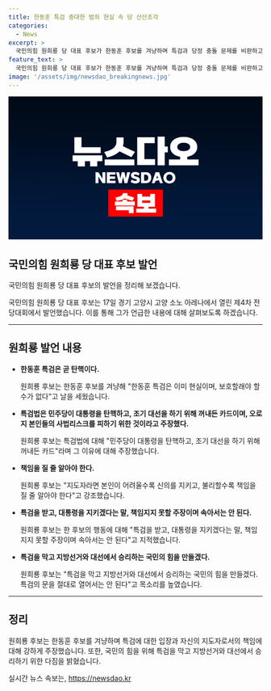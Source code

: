 ```yaml
---
title: 한동훈 특검 중대한 범죄 현실 속 당 산산조각
categories:
  - News
excerpt: >
  국민의힘 원희룡 당 대표 후보가 한동훈 후보를 겨냥하며 특검과 당정 충돌 문제를 비판하고, 자신을 비방하는 댓글과 드루킹 사건을 언급했다. 그는 특검을 막고 지방선거와 대선에서 승리하는 국민의 힘을 만들 것이라고 강조하며, 특검의 문을 열어서는 안된다고 주장했다. 그의 발언은 강렬하며 논란을 불러일으키고 있다.
feature_text: >
  국민의힘 원희룡 당 대표 후보가 한동훈 후보를 겨냥하며 특검과 당정 충돌 문제를 비판하고, 자신을 비방하는 댓글과 드루킹 사건을 언급했다. 그는 특검을 막고 지방선거와 대선에서 승리하는 국민의 힘을 만들 것이라고 강조하며, 특검의 문을 열어서는 안된다고 주장했다. 그의 발언은 강렬하며 논란을 불러일으키고 있다.
image: '/assets/img/newsdao_breakingnews.jpg'
---
```


<p><img src="/assets/img/newsdao_breakingnews.jpg" alt="pcversion 속보" /></p>

<h2 data-ke-size="size26">국민의힘 원희룡 당 대표 후보 발언</h2>

<p>국민의힘 원희룡 당 대표 후보의 발언을 정리해 보겠습니다.</p>

<p data-ke-size="size16">국민의힘 원희룡 당 대표 후보는 17일 경기 고양시 고양 소노 아레나에서 열린 제4차 전당대회에서 발언했습니다. 이를 통해 그가 언급한 내용에 대해 살펴보도록 하겠습니다.</p>

<hr>

<h2 data-ke-size="size26">원희룡 발언 내용</h2>

<ul>
  <li><b>한동훈 특검은 곧 탄핵이다.</b></li>
  <p data-ke-size="size16">원희룡 후보는 한동훈 후보를 겨냥해 "한동훈 특검은 이미 현실이며, 보호할래야 할 수가 없다"고 날을 세웠습니다.</p>

  <li><b>특검법은 민주당이 대통령을 탄핵하고, 조기 대선을 하기 위해 꺼내든 카드이며, 오로지 본인들의 사법리스크를 피하기 위한 것이라고 주장했다.</b></li>
  <p data-ke-size="size16">원희룡 후보는 특검법에 대해 "민주당이 대통령을 탄핵하고, 조기 대선을 하기 위해 꺼내든 카드"라며 그 이유에 대해 주장했습니다.</p>

  <li><b>책임을 질 줄 알아야 한다.</b></li>
  <p data-ke-size="size16">원희룡 후보는 "지도자라면 본인이 어려울수록 신의를 지키고, 불리할수록 책임을 질 줄 알아야 한다"고 강조했습니다.</p>

  <li><b>특검을 받고, 대통령을 지키겠다는 말, 책임지지 못할 주장이며 속아서는 안 된다.</b></li>
  <p data-ke-size="size16">원희룡 후보는 한 후보의 행동에 대해 "특검을 받고, 대통령을 지키겠다는 말, 책임지지 못할 주장이며 속아서는 안 된다"고 지적했습니다.</p>

  <li><b>특검을 막고 지방선거와 대선에서 승리하는 국민의 힘을 만들겠다.</b></li>
  <p data-ke-size="size16">원희룡 후보는 "특검을 막고 지방선거와 대선에서 승리하는 국민의 힘을 만들겠다. 특검의 문을 절대로 열어서는 안 된다"고 목소리를 높였습니다.</p>
</ul>

<hr>

<h2 data-ke-size="size26">정리</h2>

<p data-ke-size="size16">원희룡 후보는 한동훈 후보를 겨냥하며 특검에 대한 입장과 자신의 지도자로서의 책임에 대해 강하게 주장했습니다. 또한, 국민의 힘을 위해 특검을 막고 지방선거와 대선에서 승리하기 위한 다짐을 밝혔습니다.</p>
실시간 뉴스 속보는, <a href="https://newsdao.kr" rel="dofollow">https://newsdao.kr</a>



